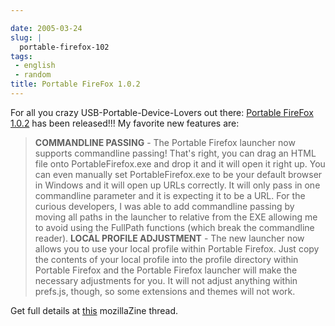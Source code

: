 ```yaml
---

date: 2005-03-24
slug: |
  portable-firefox-102
tags:
 - english
 - random
title: Portable FireFox 1.0.2
---
```


For all you crazy USB-Portable-Device-Lovers out there: [Portable
FireFox 1.0.2](http://johnhaller.com/jh/mozilla/portable_firefox/) has
been released!!! My favorite new features are:

> **COMMANDLINE PASSING** - The Portable Firefox launcher now supports
> commandline passing! That's right, you can drag an HTML file onto
> PortableFirefox.exe and drop it and it will open it right up. You can
> even manually set PortableFirefox.exe to be your default browser in
> Windows and it will open up URLs correctly. It will only pass in one
> commandline parameter and it is expecting it to be a URL. For the
> curious developers, I was able to add commandline passing by moving
> all paths in the launcher to relative from the EXE allowing me to
> avoid using the FullPath functions (which break the commandline
> reader). **LOCAL PROFILE ADJUSTMENT** - The new launcher now allows
> you to use your local profile within Portable Firefox. Just copy the
> contents of your local profile into the profile directory within
> Portable Firefox and the Portable Firefox launcher will make the
> necessary adjustments for you. It will not adjust anything within
> prefs.js, though, so some extensions and themes will not work.

Get full details at
[this](http://forums.mozillazine.org/viewtopic.php?p=1303444)
mozillaZine thread.
